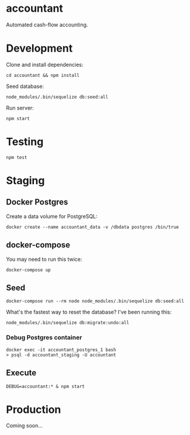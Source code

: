 accountant
==========

Automated cash-flow accounting.

# Development

Clone and install dependencies:

```
cd accountant && npm install
```

Seed database:

```
node_modules/.bin/sequelize db:seed:all
```

Run server:

```
npm start
```

# Testing

```
npm test
```

# Staging

## Docker Postgres

Create a data volume for PostgreSQL:                                                                                                                                                                         
```
docker create --name accountant_data -v /dbdata postgres /bin/true
``` 

## docker-compose

You may need to run this twice:

```
docker-compose up
```

## Seed

```
docker-compose run --rm node node_modules/.bin/sequelize db:seed:all
```

What's the fastest way to reset the database? I've been running this:

```
node_modules/.bin/sequelize db:migrate:undo:all
```

### Debug Postgres container

```
docker exec -it accountant_postgres_1 bash
> psql -d accountant_staging -U accountant
```

## Execute

```
DEBUG=accountant:* & npm start
```

# Production

Coming soon...

